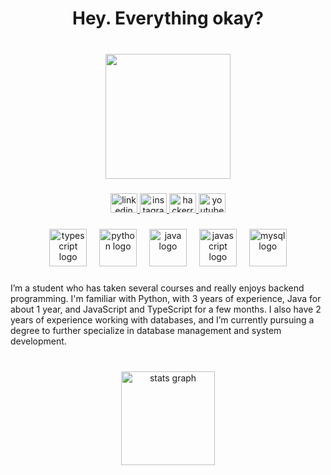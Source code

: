 <h1 align="center">Hey. Everything okay?</h1>

###

<br clear="both">

<div align="center">
  <img height="200" src="https://i.ibb.co/1Y62rMQV/d6a25edf-50c1-43f4-b082-a07753ec70fc.png"  />
</div>

###

<div align="center">
  <a href="https://www.linkedin.com/in/murielito/" target="_blank">
    <img src="https://raw.githubusercontent.com/maurodesouza/profile-readme-generator/master/src/assets/icons/social/linkedin/default.svg" width="43" height="31" alt="linkedin logo"  />
  </a>
  <a href="https://www.instagram.com/muriellito/" target="_blank">
    <img src="https://raw.githubusercontent.com/maurodesouza/profile-readme-generator/master/src/assets/icons/social/instagram/default.svg" width="43" height="31" alt="instagram logo"  />
  </a>
  <a href="https://www.hackerrank.com/profile/murivini3" target="_blank">
    <img src="https://raw.githubusercontent.com/maurodesouza/profile-readme-generator/master/src/assets/icons/social/hackerrank/default.svg" width="43" height="31" alt="hackerrank logo"  />
  </a>
  <a href="https://www.youtube.com/@Muriellito" target="_blank">
    <img src="https://raw.githubusercontent.com/maurodesouza/profile-readme-generator/master/src/assets/icons/social/youtube/default.svg" width="43" height="31" alt="youtube logo"  />
  </a>
</div>

###

<div align="center">
  <img src="https://cdn.jsdelivr.net/gh/devicons/devicon/icons/typescript/typescript-plain.svg" height="60" alt="typescript logo"  />
  <img width="12" />
  <img src="https://cdn.jsdelivr.net/gh/devicons/devicon/icons/python/python-original.svg" height="60" alt="python logo"  />
  <img width="12" />
  <img src="https://cdn.jsdelivr.net/gh/devicons/devicon/icons/java/java-original.svg" height="60" alt="java logo"  />
  <img width="12" />
  <img src="https://cdn.jsdelivr.net/gh/devicons/devicon/icons/javascript/javascript-plain.svg" height="60" alt="javascript logo"  />
  <img width="12" />
  <img src="https://cdn.jsdelivr.net/gh/devicons/devicon/icons/mysql/mysql-original-wordmark.svg" height="60" alt="mysql logo"  />
</div>

###

<p align="left">I’m a student who has taken several courses and really enjoys backend programming. I'm familiar with Python, with 3 years of experience, Java for about 1 year, and JavaScript and TypeScript for a few months. I also have 2 years of experience working with databases, and I’m currently pursuing a degree to further specialize in database management and system development.</p>

###

<br clear="both">

<div align="center">
  <img src="https://github-readme-stats.vercel.app/api?username=murielito17&hide_title=false&hide_rank=false&show_icons=true&include_all_commits=true&count_private=true&disable_animations=true&theme=dark&locale=en&hide_border=true&order=1&custom_title=Stats" height="150" alt="stats graph"  />
</div>

###
